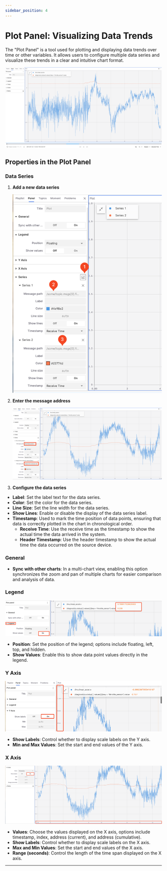 ```yaml
---
sidebar_position: 4
---
```


# Plot Panel: Visualizing Data Trends

The "Plot Panel" is a tool used for plotting and displaying data trends over time or other variables. It allows users to configure multiple data series and visualize these trends in a clear and intuitive chart format.

![viz-7-7-Eng](../img/viz-7-7-Eng.png)

## Properties in the Plot Panel

### Data Series

1. **Add a new data series**

    ![viz-7-2-Eng](../img/viz-7-2-Eng.png)

2. **Enter the message address**

    ![viz-7-3-Eng](../img/viz-7-3-Eng.png)

3. **Configure the data series**

- **Label**: Set the label text for the data series.
- **Color**: Set the color for the data series.
- **Line Size**: Set the line width for the data series.
- **Show Lines**: Enable or disable the display of the data series label.
- **Timestamp**: Used to mark the time position of data points, ensuring that data is correctly plotted in the chart in chronological order.
  - **Receive Time**: Use the receive time as the timestamp to show the actual time the data arrived in the system.
  - **Header Timestamp**: Use the header timestamp to show the actual time the data occurred on the source device.

### General

- **Sync with other charts**: In a multi-chart view, enabling this option synchronizes the zoom and pan of multiple charts for easier comparison and analysis of data.

### Legend

![viz-7-4-Eng](../img/viz-7-4-Eng.png)

- **Position**: Set the position of the legend; options include floating, left, top, and hidden.
- **Show Values**: Enable this to show data point values directly in the legend.

### Y Axis

![viz-7-5-Eng](../img/viz-7-5-Eng.png)

- **Show Labels**: Control whether to display scale labels on the Y axis.
- **Min and Max Values**: Set the start and end values of the Y axis.

### X Axis

![viz-7-6-Eng](../img/viz-7-6-Eng.png)

- **Values**: Choose the values displayed on the X axis, options include timestamp, index, address (current), and address (cumulative).
- **Show Labels**: Control whether to display scale labels on the X axis.
- **Max and Min Values**: Set the start and end values of the X axis.
- **Range (seconds)**: Control the length of the time span displayed on the X axis.

---
